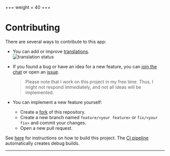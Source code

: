 +++
  weight = 40
+++


# Contributing

There are several ways to contribute to this app:
* You can add or improve [translations][toolate].
     <br><img src="https://toolate.othing.xyz/widget/jrpie-launcher/launcher/horizontal-auto.svg" alt="translation status">
* If you found a bug or have an idea for a new feature, you can [join the chat][chat] or open an [issue][issues].

    > Please note that I work on this project in my free time. Thus, I might not respond immediately, and not all ideas will be implemented.

* You can implement a new feature yourself:
  - Create a [fork][fork] of this repository.
  - Create a new branch named `feature/<your feature>` or `fix/<your fix>` and commit your changes.
  - Open a new pull request.


See [here](/docs/build) for instructions on how to build this project.
The [CI pipeline](https://github.com/jrpie/Launcher/actions) automatically creates debug builds.


---
  [fork]: https://github.com/jrpie/Launcher/fork/
  [issues]: https://github.com/jrpie/Launcher/issues/
  [chat]: https://s.jrpie.de/launcher-chat
  [toolate]: https://toolate.othing.xyz/projects/jrpie-launcher/
